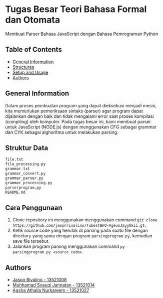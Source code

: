 # Tugas Besar Teori Bahasa Formal dan Otomata

Membuat Parser Bahasa JavaScript dengan Bahasa Pemrograman Python

## Table of Contents

* [General Information](#general-information)
* [Structures](#structures)
* [Setup and Usage](#setup-and-usage)
* [Authors](#authors)

## General Information
Dalam proses pembuatan program yang dapat dieksekusi menjadi mesin, kita memerlukan pemeriksaan sintaks (parser) agar program dapat dijalankan dengan baik dan tidak mengalami error saat proses kompilasi (compiling) oleh komputer. Pada tugas besar ini, kami membuat parser untuk JavaScript (NODE.js) dengan menggunakan CFG sebagai grammar dan CYK sebagai alghoritma untuk melakukan parsing.

## Struktur Data

```bash
file.txt
file_processing.py
grammar.txt
grammar_convert.py
grammar_parser.py
grammar_processing.py
parserprogram.py
README.md
```

## Cara Penggunaan

1. Clone repository ini menggunakan menggunakan command `git clone https://github.com/jasonrivalino/TubesTBFO-AgeusJayyUkii.gt`.
2. Ketik source code yang hendak di parsing pada suatu file dengan directory yang sama dengan program `parsingprogram.py`, kemudian save file tersebut.
3. Jalankan program parsing menggunakan command `py parsingprogram.py <source_code>`.

## Authors

* [Jason Rivalino - 13521008](https://github.com/jasonrivalino)
* [Muhhamad Syauqi Jannatan - 13521014](https://github.com/syauqijan)
* [Agsha Athalla Nurkareem - 13521027](https://github.com/agshaathalla)

